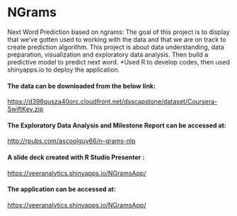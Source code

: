 # NGrams
Next Word Prediction based on ngrams: 
The goal of this project is to display that we’ve gotten used to working with the data and that we are on track to create prediction algorithm. This project is about data understanding, data preparation, visualization and exploratory data analysis. Then build a predictive model to predict next word.
*Used R to develop codes, then used shinyapps.io to deploy the application.


#### The data can be downloaded from the below link: 
https://d396qusza40orc.cloudfront.net/dsscapstone/dataset/Coursera-SwiftKey.zip

#### The Exploratory Data Analysis and Milestone Report can be accessed at:
http://rpubs.com/ascoolguy66/n-grams-nlp

#### A slide deck created with R Studio Presenter :
https://veeranalytics.shinyapps.io/NGramsApp/

#### The application can be accessed at:
https://veeranalytics.shinyapps.io/NGramsApp/
